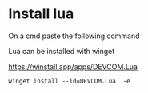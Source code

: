 # Install lua

On a cmd paste the following command

Lua can be installed with winget

https://winstall.app/apps/DEVCOM.Lua

```
winget install --id=DEVCOM.Lua  -e
```

